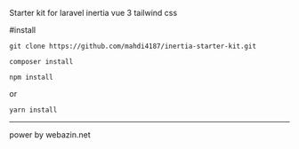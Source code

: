 Starter kit for laravel inertia vue 3 tailwind css  

#install
```
git clone https://github.com/mahdi4187/inertia-starter-kit.git
```

```
composer install
```

```
npm install
```
or
```
yarn install
```


<hr>
power by webazin.net
